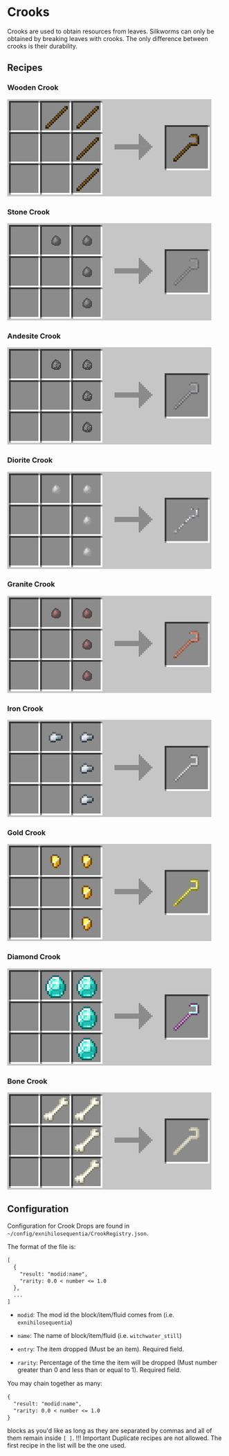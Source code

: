 Crooks
======
Crooks are used to obtain resources from leaves. Silkworms can only be obtained by breaking leaves with crooks. The only difference between crooks is their durability.

Recipes
-------
### Wooden Crook
![](images/recipes/crook_wood.png)

### Stone Crook
![](images/recipes/crook_stone.png)

### Andesite Crook
![](images/recipes/crook_andesite.png)

### Diorite Crook
![](images/recipes/crook_diorite.png)

### Granite Crook
![](images/recipes/crook_granite.png)

### Iron Crook
![](images/recipes/crook_iron.png)

### Gold Crook
![](images/recipes/crook_gold.png)

### Diamond Crook
![](images/recipes/crook_diamond.png)

### Bone Crook
![](images/recipes/crook_bone.png)

Configuration
-------------
Configuration for Crook Drops are found in `~/config/exnihilosequentia/CrookRegistry.json`.

The format of the file is: 
```
[
  {
    "result: "modid:name",
    "rarity: 0.0 < number <= 1.0
  },
  ...
]
```
- `modid`: The mod id the block/item/fluid comes from (i.e. `exnihilosequentia`)
- `name`: The name of block/item/fluid (i.e. `witchwater_still`)

- `entry`: The item dropped (Must be an item). Required field.
- `rarity`: Percentage of the time the item will be dropped (Must number greater than 0 and less than or equal to 1). Required field.

You may chain together as many:
```
{
  "result: "modid:name",
  "rarity: 0.0 < number <= 1.0
}
```
blocks as you'd like as long as they are separated by commas and all of them remain inside `[ ]`.
!!! Important
    Duplicate recipes are not allowed. The first recipe in the list will be the one used.